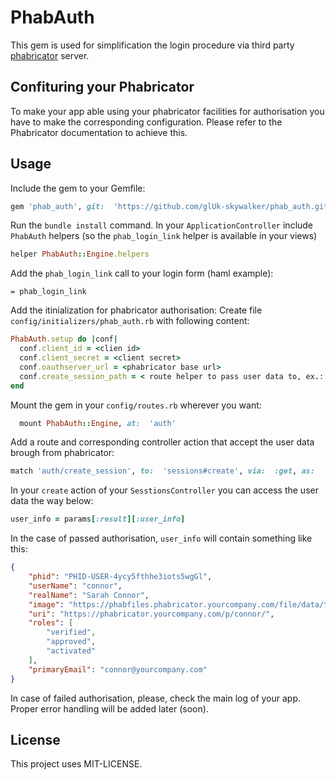 # PhabAuth
This gem is used for simplification the login procedure via third party [phabricator](https://secure.phabricator.com/book/phabricator/) server.

## Confituring your Phabricator
To make your app able using your phabricator facilities for authorisation you have to make the corresponding configuration. Please refer to the Phabricator documentation to achieve this.

## Usage
Include the gem to your Gemfile:
```ruby
gem 'phab_auth', git:  'https://github.com/glUk-skywalker/phab_auth.git'
```
Run the `bundle install`  command.
In your `ApplicationController` include `PhabAuth` helpers (so the `phab_login_link` helper is available in your views)
```ruby
helper PhabAuth::Engine.helpers
```
Add the `phab_login_link` call to your login form (haml example):
```haml
= phab_login_link
```
Add the itinialization for phabricator authorisation:
Create file `config/initializers/phab_auth.rb` with following content:
```ruby
PhabAuth.setup do |conf|
  conf.client_id = <clien id>
  conf.client_secret = <client secret>
  conf.oauthserver_url = <phabricator base url>
  conf.create_session_path = < route helper to pass user data to, ex.: :create_session_path>
end
```
Mount the gem in your `config/routes.rb` wherever you want:
```ruby
  mount PhabAuth::Engine, at:  'auth'
```
Add a route and corresponding controller action that accept the user data brough from phabricator:
```ruby
match 'auth/create_session', to:  'sessions#create', via:  :get, as:  'create_session'
```
In your `create` action of your `SesstionsController` you can access the user data the way below:
```ruby
user_info = params[:result][:user_info]
```
In the case of passed authorisation, `user_info` will contain something like this:
```json
{
	"phid": "PHID-USER-4ycy5fthhe3iots5wgGl",
	"userName": "connor",
	"realName": "Sarah Connor",
	"image": "https://phabfiles.phabricator.yourcompany.com/file/data/t3hw57v5h2y7ud034qeo/PHID-FILE-j345oo2aft4m4tfg4dc6/profile",
	"uri": "https://phabricator.yourcompany.com/p/connor/",
	"roles": [
		"verified",
		"approved",
		"activated"
	],
	"primaryEmail": "connor@yourcompany.com"
}
```
In case of failed authorisation, please, check the main log of your app. 
Proper error handling will be added later (soon).

## License
This project uses MIT-LICENSE.
